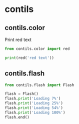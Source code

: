 # contils

## contils.color

Print red text

```python
from contils.color import red

print(red('red text'))
```

## contils.flash

```python
from contils.flash import Flash

flash = Flash()
flash.print('Loading 7%')
flash.print('Loading 25%')
flash.print('Loading 54%')
flash.print('Loading 100%')
flash.end()
```